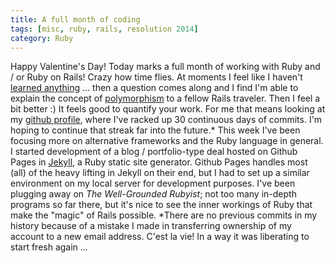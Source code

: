 ```yaml
---
title: A full month of coding
tags: [misc, ruby, rails, resolution 2014]
category: Ruby
---
```


Happy Valentine's Day! Today marks a full month of working with Ruby and / or Ruby on Rails! Crazy how time flies. At moments I feel like I haven't [learned anything](http://en.wikipedia.org/wiki/Impostor_syndrome) ... then a question comes along and I find I'm able to explain the concept of [polymorphism](http://en.wikipedia.org/wiki/Polymorphism_(computer_science)) to a fellow Rails traveler. Then I feel a bit better :) It feels good to quantify your work. For me that means looking at my [github profile](https://github.com/dstrunk), where I've racked up 30 continuous days of commits. I'm hoping to continue that streak far into the future.* This week I've been focusing more on alternative frameworks and the Ruby language in general. I started development of a blog / portfolio-type deal hosted on Github Pages in [Jekyll](http://jekyllrb.com), a Ruby static site generator. Github Pages handles most (all) of the heavy lifting in Jekyll on their end, but I had to set up a similar environment on my local server for development purposes. I've been plugging away on *The Well-Grounded Rubyist*; not too many in-depth programs so far there, but it's nice to see the inner workings of Ruby that make the "magic" of Rails possible. *There are no previous commits in my history because of a mistake I made in transferring ownership of my account to a new email address. C'est la vie! In a way it was liberating to start fresh again ...
